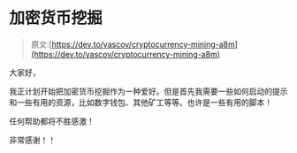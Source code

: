 # 加密货币挖掘

> 原文:[https://dev.to/vascov/cryptocurrency-mining-a8m](https://dev.to/vascov/cryptocurrency-mining-a8m)

大家好，

我正计划开始把加密货币挖掘作为一种爱好。但是首先我需要一些如何启动的提示和一些有用的资源，比如数字钱包、其他矿工等等。也许是一些有用的脚本！

任何帮助都将不胜感激！

非常感谢！！